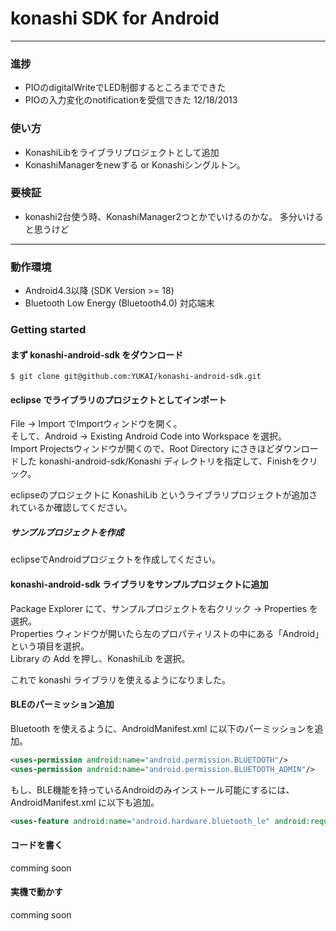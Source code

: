 # konashi SDK for Android

----

### 進捗
- PIOのdigitalWriteでLED制御するところまでできた
- PIOの入力変化のnotificationを受信できた 12/18/2013

### 使い方
- KonashiLibをライブラリプロジェクトとして追加 
- KonashiManagerをnewする or Konashiシングルトン。

### 要検証
- konashi2台使う時、KonashiManager2つとかでいけるのかな。 多分いけると思うけど


----

### 動作環境
- Android4.3以降 (SDK Version >= 18)
- Bluetooth Low Energy (Bluetooth4.0) 対応端末

### Getting started

#### まず konashi-android-sdk をダウンロード
```
$ git clone git@github.com:YUKAI/konashi-android-sdk.git
```

#### eclipse でライブラリのプロジェクトとしてインポート
File -> Import でImportウィンドウを開く。<br/>
そして、Android -> Existing Android Code into Workspace を選択。<br/>
Import Projectsウィンドウが開くので、Root Directory にさきほどダウンロードした konashi-android-sdk/Konashi ディレクトリを指定して、Finishをクリック。

eclipseのプロジェクトに KonashiLib というライブラリプロジェクトが追加されているか確認してください。

##### サンプルプロジェクトを作成
eclipseでAndroidプロジェクトを作成してください。

#### konashi-android-sdk ライブラリをサンプルプロジェクトに追加
Package Explorer にて、サンプルプロジェクトを右クリック -> Properties を選択。<br/>
Properties ウィンドウが開いたら左のプロパティリストの中にある「Android」という項目を選択。<br/>
Library の Add を押し、KonashiLib を選択。

これで konashi ライブラリを使えるようになりました。

#### BLEのパーミッション追加
Bluetooth を使えるように、AndroidManifest.xml に以下のパーミッションを追加。

```xml:AndroidManifest.xml
<uses-permission android:name="android.permission.BLUETOOTH"/>
<uses-permission android:name="android.permission.BLUETOOTH_ADMIN"/>
```

もし、BLE機能を持っているAndroidのみインストール可能にするには、AndroidManifest.xml に以下も追加。

```xml:AndroidManifest.xml
<uses-feature android:name="android.hardware.bluetooth_le" android:required="true"/>
```

#### コードを書く
comming soon

#### 実機で動かす
comming soon